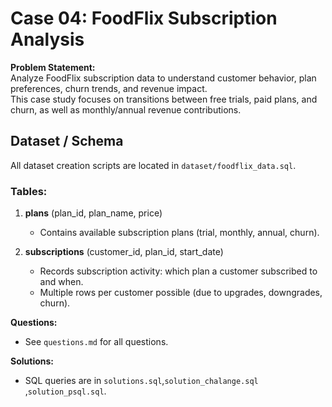 # Case 04: FoodFlix Subscription Analysis

**Problem Statement:**  
Analyze FoodFlix subscription data to understand customer behavior, plan preferences, churn trends, and revenue impact.  
This case study focuses on transitions between free trials, paid plans, and churn, as well as monthly/annual revenue contributions.


## Dataset / Schema
All dataset creation scripts are located in `dataset/foodflix_data.sql`.

### Tables:
1. **plans** (plan_id, plan_name, price)  
   - Contains available subscription plans (trial, monthly, annual, churn).  

2. **subscriptions** (customer_id, plan_id, start_date)  
   - Records subscription activity: which plan a customer subscribed to and when.  
   - Multiple rows per customer possible (due to upgrades, downgrades, churn). 

**Questions:**  
- See `questions.md` for all  questions.

**Solutions:**  
- SQL queries are in `solutions.sql`,`solution_chalange.sql` ,`solution_psql.sql`.
